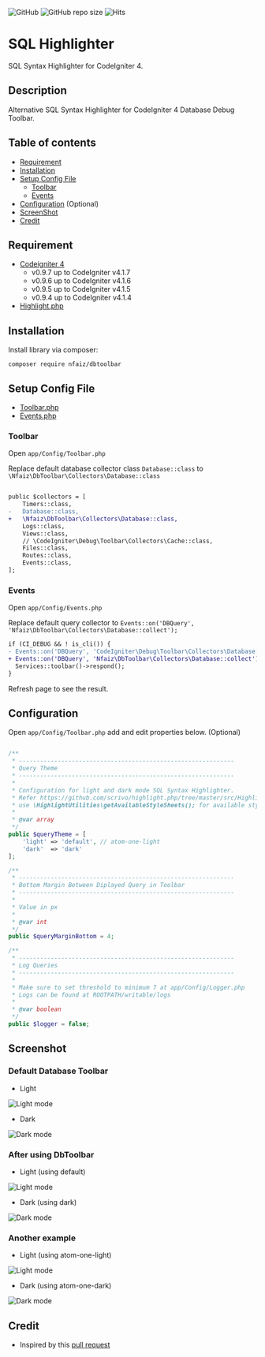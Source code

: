 ![GitHub](https://img.shields.io/github/license/nfaiz/dbtoolbar)
![GitHub repo size](https://img.shields.io/github/repo-size/nfaiz/dbtoolbar?label=size)
![Hits](https://hits.seeyoufarm.com/api/count/incr/badge.svg?url=nfaiz/dbtoolbar)

# SQL Highlighter
SQL Syntax Highlighter for CodeIgniter 4.

## Description
Alternative SQL Syntax Highlighter for CodeIgniter 4 Database Debug Toolbar.

## Table of contents
  * [Requirement](#requirement)
  * [Installation](#installation)
  * [Setup Config File](#setup-config-file)
    * [Toolbar](#toolbar)
    * [Events](#events)
  * [Configuration](#configuration) (Optional)
  * [ScreenShot](#screenshot)
  * [Credit](#credit)


## Requirement
* [Codeigniter 4](https://github.com/codeigniter4/CodeIgniter4)
  * v0.9.7 up to CodeIgniter v4.1.7
  * v0.9.6 up to CodeIgniter v4.1.6
  * v0.9.5 up to CodeIgniter v4.1.5
  * v0.9.4 up to CodeIgniter v4.1.4
* [Highlight.php](https://github.com/scrivo/highlight.php)


## Installation
Install library via composer:

    composer require nfaiz/dbtoolbar


## Setup Config File

* [Toolbar.php](#toolbar)
* [Events.php](#events)


### Toolbar
Open `app/Config/Toolbar.php`

Replace default database collector class `Database::class` to `\Nfaiz\DbToolbar\Collectors\Database::class`

```diff

public $collectors = [
    Timers::class,
-   Database::class,
+   \Nfaiz\DbToolbar\Collectors\Database::class,
    Logs::class,
    Views::class,
    // \CodeIgniter\Debug\Toolbar\Collectors\Cache::class,
    Files::class,
    Routes::class,
    Events::class,
];
```

### Events
Open `app/Config/Events.php`

Replace default query collector to `Events::on('DBQuery', 'Nfaiz\DbToolbar\Collectors\Database::collect');`

```diff
if (CI_DEBUG && ! is_cli()) {
- Events::on('DBQuery', 'CodeIgniter\Debug\Toolbar\Collectors\Database::collect');
+ Events::on('DBQuery', 'Nfaiz\DbToolbar\Collectors\Database::collect');
  Services::toolbar()->respond();
}
```

Refresh page to see the result.


## Configuration

Open `app/Config/Toolbar.php` add and edit properties below. (Optional)

```php

/**
 * -------------------------------------------------------------
 * Query Theme
 * -------------------------------------------------------------
 * 
 * Configuration for light and dark mode SQL Syntax Highlighter.
 * Refer https://github.com/scrivo/highlight.php/tree/master/src/Highlight/styles or
 * use \HighlightUtilities\getAvailableStyleSheets(); for available stylesheets.
 *
 * @var array
 */
public $queryTheme = [
    'light' => 'default', // atom-one-light
    'dark'  => 'dark'
];

/**
 * -------------------------------------------------------------
 * Bottom Margin Between Diplayed Query in Toolbar
 * -------------------------------------------------------------
 * 
 * Value in px
 * 
 * @var int
 */
public $queryMarginBottom = 4;

/**
 * -------------------------------------------------------------
 * Log Queries
 * -------------------------------------------------------------
 *
 * Make sure to set threshold to minimum 7 at app/Config/Logger.php
 * Logs can be found at ROOTPATH/writable/logs
 *
 * @var boolean
 */
public $logger = false;
```

## Screenshot

### Default Database Toolbar

* Light<br />
<img src="https://user-images.githubusercontent.com/1330109/128514930-c450fef7-2008-4991-bf95-92c1acc76426.png" alt="Light mode">

* Dark<br />
<img src="https://user-images.githubusercontent.com/1330109/128515006-1acf19e3-0db4-487c-9fca-82c19670fe5e.png" alt="Dark mode">

### After using DbToolbar

* Light (using default)<br />
<img src="https://user-images.githubusercontent.com/1330109/128515151-c1289da9-1f6a-4561-9fb8-ddb6fc8e9f0f.png" alt="Light mode">

* Dark (using dark)<br />
<img src="https://user-images.githubusercontent.com/1330109/128515327-f0e6cda6-d443-4625-a44a-4dffc2caf9ee.png" alt="Dark mode">

### Another example

* Light (using atom-one-light)
<img src="https://user-images.githubusercontent.com/1330109/128515815-01153f90-e140-48ed-93dc-b955d8b570e7.png" alt="Light mode">

* Dark (using atom-one-dark)
<img src="https://user-images.githubusercontent.com/1330109/128515952-39358146-0d32-42c4-a27d-80789503290b.png" alt="Dark mode">

## Credit
* Inspired by this [pull request](https://github.com/codeigniter4/CodeIgniter4/pull/3515)
